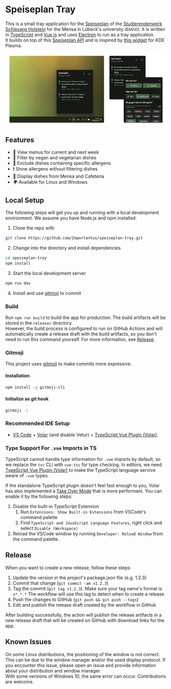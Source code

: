 # Speiseplan Tray
This is a small tray application for the [Speiseplan](https://studentenwerk.sh/de/mensen-in-luebeck?ort=3&mensa=8#mensaplan) of the [Studierendenwerk Schleswig Holstein](https://studentenwerk.sh) for the Mensa in Lübeck's university district. It is written in [TypeScript](https://www.typescriptlang.org/) and [Vue.js](https://vuejs.org/) and uses [Electron](https://www.electronjs.org/) to run as a tray application. \
It builds on top of this [Speiseplan API](https://speiseplan.mcloud.digital/) and is inspired by [this widget](https://github.com/lomenzel/mensa) for KDE Plasma.

![Speiseplan](/srceenshots.png)

## Features
- 📅 View menus for current and next week 
- 🥦 Filter by vegan and vegetarian dishes 
- 🚫 Exclude dishes containing specific allergens 
- ❗ Show allergens without filtering dishes 
- 🌮 Display dishes from Mensa and Cafeteria 
- 🌍 Available for Linux and Windows 
## Local Setup
The following steps will get you up and running with a local development environment. We assume you have Node.js and npm installed:

1. Clone the repo with 
```bash
git clone https://github.com/Importantus/speiseplan-tray.git
```
2. Change into the directory and install dependencies
```bash
cd speiseplan-tray
npm install
```
3. Start the local development server
```bash
npm run dev
```
4. Install and use [gitmoji](#gitmoji) to commit

### Build
Run `npm run build` to build the app for production. The build artifacts will be stored in the `release/` directory.  
However, the build process is configured to run on GitHub Actions and will automatically create a release draft with the build artifacts, so you don't need to run this command yourself. For more information, see [Release](#release).

### Gitmoji

This project uses [gitmoji](https://gitmoji.carloscuesta.me/) to make commits more expressive.

#### Installation

```bash
npm install -g gitmoji-cli
```

#### Initialize as git hook

```bash
gitmoji -i
```


### Recommended IDE Setup

- [VS Code](https://code.visualstudio.com/) + [Volar](https://marketplace.visualstudio.com/items?itemName=Vue.volar) (and disable Vetur) + [TypeScript Vue Plugin (Volar)](https://marketplace.visualstudio.com/items?itemName=Vue.vscode-typescript-vue-plugin).

### Type Support For `.vue` Imports in TS

TypeScript cannot handle type information for `.vue` imports by default, so we replace the `tsc` CLI with `vue-tsc` for type checking. In editors, we need [TypeScript Vue Plugin (Volar)](https://marketplace.visualstudio.com/items?itemName=Vue.vscode-typescript-vue-plugin) to make the TypeScript language service aware of `.vue` types.

If the standalone TypeScript plugin doesn't feel fast enough to you, Volar has also implemented a [Take Over Mode](https://github.com/johnsoncodehk/volar/discussions/471#discussioncomment-1361669) that is more performant. You can enable it by the following steps:

1. Disable the built-in TypeScript Extension
   1. Run `Extensions: Show Built-in Extensions` from VSCode's command palette
   2. Find `TypeScript and JavaScript Language Features`, right click and select `Disable (Workspace)`
2. Reload the VSCode window by running `Developer: Reload Window` from the command palette.
## Release

When you want to create a new release, follow these steps:

1. Update the version in the project's package.json file (e.g. 1.2.3)
1. Commit that change (`git commit -am v1.2.3`)
1. Tag the commit (`git tag v1.2.3`). Make sure your tag name's format is `v*.*.*` The workflow will use this tag to detect when to create a release
1. Push the changes to GitHub (`git push && git push --tags`)
1. Edit and publish the release draft created by the workflow in GitHub

After building successfully, the action will publish the release artifacts in a new release draft that will be created on GitHub with download links for the app. 
## Known Issues
On some Linux distributions, the positioning of the window is not correct. This can be due to the window manager and/or the used display protocol. If you encounter this issue, please open an issue and provide information about your distribution and window manager.  
With some versions of Windows 10, the same error can occur. Contributions are welcome.
